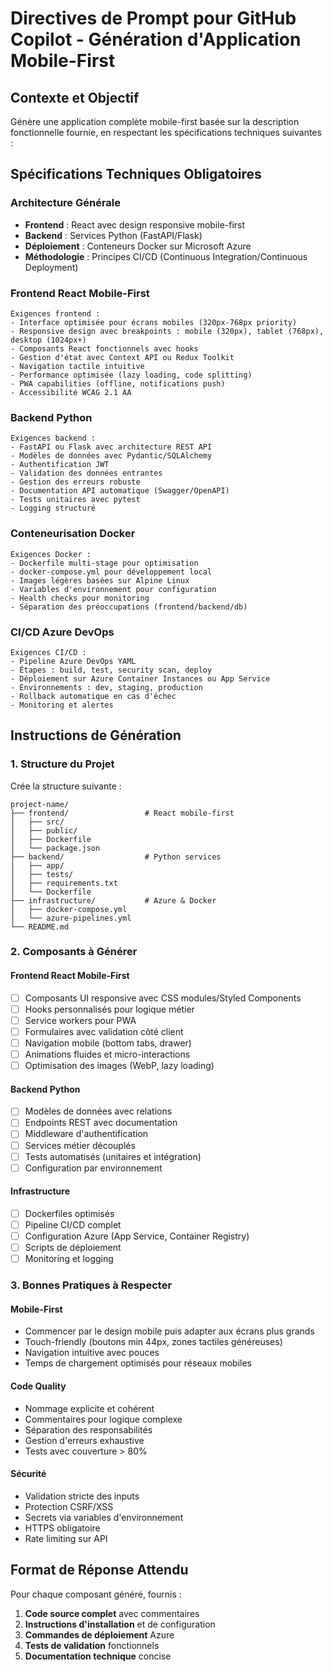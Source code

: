 # Directives de Prompt pour GitHub Copilot - Génération d'Application Mobile-First

## Contexte et Objectif
Génère une application complète mobile-first basée sur la description fonctionnelle fournie, en respectant les spécifications techniques suivantes :

## Spécifications Techniques Obligatoires

### Architecture Générale
- **Frontend** : React avec design responsive mobile-first
- **Backend** : Services Python (FastAPI/Flask)
- **Déploiement** : Conteneurs Docker sur Microsoft Azure
- **Méthodologie** : Principes CI/CD (Continuous Integration/Continuous Deployment)

### Frontend React Mobile-First
```
Exigences frontend :
- Interface optimisée pour écrans mobiles (320px-768px priority)
- Responsive design avec breakpoints : mobile (320px), tablet (768px), desktop (1024px+)
- Composants React fonctionnels avec hooks
- Gestion d'état avec Context API ou Redux Toolkit
- Navigation tactile intuitive
- Performance optimisée (lazy loading, code splitting)
- PWA capabilities (offline, notifications push)
- Accessibilité WCAG 2.1 AA
```

### Backend Python
```
Exigences backend :
- FastAPI ou Flask avec architecture REST API
- Modèles de données avec Pydantic/SQLAlchemy
- Authentification JWT
- Validation des données entrantes
- Gestion des erreurs robuste
- Documentation API automatique (Swagger/OpenAPI)
- Tests unitaires avec pytest
- Logging structuré
```

### Conteneurisation Docker
```
Exigences Docker :
- Dockerfile multi-stage pour optimisation
- docker-compose.yml pour développement local
- Images légères basées sur Alpine Linux
- Variables d'environnement pour configuration
- Health checks pour monitoring
- Séparation des préoccupations (frontend/backend/db)
```

### CI/CD Azure DevOps
```
Exigences CI/CD :
- Pipeline Azure DevOps YAML
- Étapes : build, test, security scan, deploy
- Déploiement sur Azure Container Instances ou App Service
- Environnements : dev, staging, production
- Rollback automatique en cas d'échec
- Monitoring et alertes
```

## Instructions de Génération

### 1. Structure du Projet
Crée la structure suivante :
```
project-name/
├── frontend/                 # React mobile-first
│   ├── src/
│   ├── public/
│   ├── Dockerfile
│   └── package.json
├── backend/                  # Python services
│   ├── app/
│   ├── tests/
│   ├── requirements.txt
│   └── Dockerfile
├── infrastructure/           # Azure & Docker
│   ├── docker-compose.yml
│   └── azure-pipelines.yml
└── README.md
```

### 2. Composants à Générer

#### Frontend React Mobile-First
- [ ] Composants UI responsive avec CSS modules/Styled Components
- [ ] Hooks personnalisés pour logique métier
- [ ] Service workers pour PWA
- [ ] Formulaires avec validation côté client
- [ ] Navigation mobile (bottom tabs, drawer)
- [ ] Animations fluides et micro-interactions
- [ ] Optimisation des images (WebP, lazy loading)

#### Backend Python
- [ ] Modèles de données avec relations
- [ ] Endpoints REST avec documentation
- [ ] Middleware d'authentification
- [ ] Services métier découplés
- [ ] Tests automatisés (unitaires et intégration)
- [ ] Configuration par environnement

#### Infrastructure
- [ ] Dockerfiles optimisés
- [ ] Pipeline CI/CD complet
- [ ] Configuration Azure (App Service, Container Registry)
- [ ] Scripts de déploiement
- [ ] Monitoring et logging

### 3. Bonnes Pratiques à Respecter

#### Mobile-First
- Commencer par le design mobile puis adapter aux écrans plus grands
- Touch-friendly (boutons min 44px, zones tactiles généreuses)
- Navigation intuitive avec pouces
- Temps de chargement optimisés pour réseaux mobiles

#### Code Quality
- Nommage explicite et cohérent
- Commentaires pour logique complexe
- Séparation des responsabilités
- Gestion d'erreurs exhaustive
- Tests avec couverture > 80%

#### Sécurité
- Validation stricte des inputs
- Protection CSRF/XSS
- Secrets via variables d'environnement
- HTTPS obligatoire
- Rate limiting sur API

## Format de Réponse Attendu

Pour chaque composant généré, fournis :
1. **Code source complet** avec commentaires
2. **Instructions d'installation** et de configuration
3. **Commandes de déploiement** Azure
4. **Tests de validation** fonctionnels
5. **Documentation technique** concise